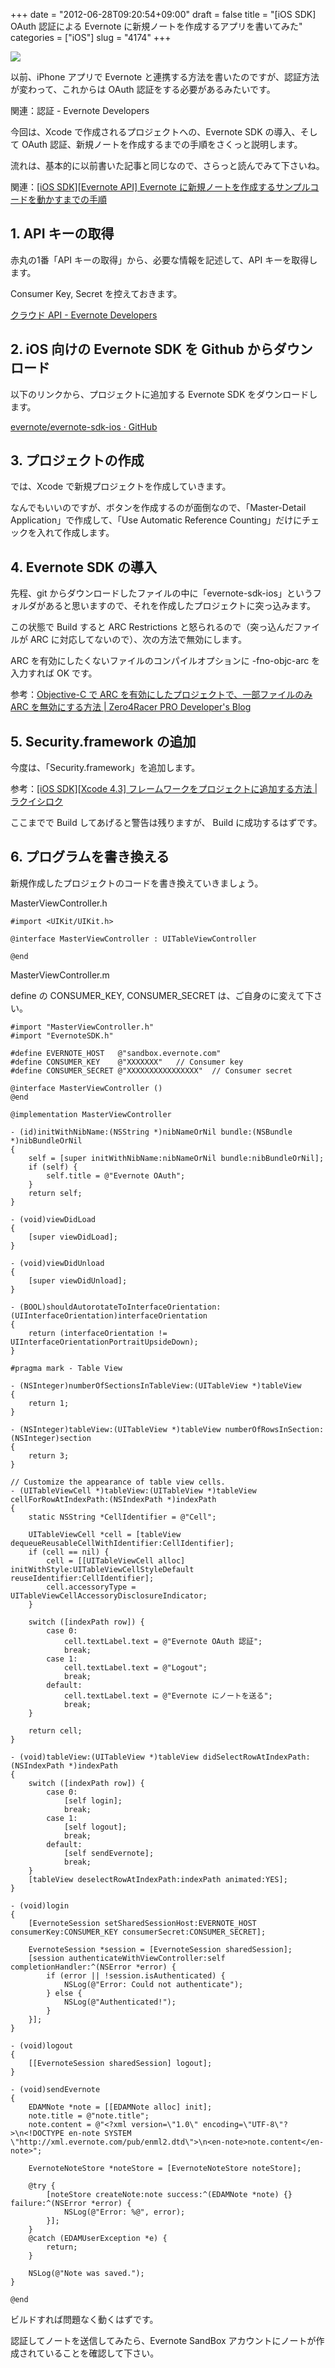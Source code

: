 +++
date = "2012-06-28T09:20:54+09:00"
draft = false
title = "[iOS SDK] OAuth 認証による Evernote に新規ノートを作成するアプリを書いてみた"
categories = ["iOS"]
slug = "4174"
+++

![](/images/2012/03/4174_1.png)

以前、iPhone アプリで Evernote と連携する方法を書いたのですが、認証方法が変わって、これからは OAuth 認証をする必要があるみたいです。

関連：認証 - Evernote Developers

今回は、Xcode で作成されるプロジェクトへの、Evernote SDK の導入、そして OAuth 認証、新規ノートを作成するまでの手順をさくっと説明します。

流れは、基本的に以前書いた記事と同じなので、さらっと読んでみて下さいね。

関連：[[iOS SDK][Evernote API] Evernote に新規ノートを作成するサンプルコードを動かすまでの手順](http://rakuishi.com/iossdk/3068/)

## 1. API キーの取得

赤丸の1番「API キーの取得」から、必要な情報を記述して、API キーを取得します。

Consumer Key, Secret を控えておきます。

[クラウド API - Evernote Developers](http://dev.evernote.com/intl/jp/documentation/cloud/)

## 2. iOS 向けの Evernote SDK を Github からダウンロード

以下のリンクから、プロジェクトに追加する Evernote SDK をダウンロードします。

[evernote/evernote-sdk-ios · GitHub](https://github.com/evernote/evernote-sdk-ios)

## 3. プロジェクトの作成

では、Xcode で新規プロジェクトを作成していきます。

なんでもいいのですが、ボタンを作成するのが面倒なので、「Master-Detail Application」で作成して、「Use Automatic Reference Counting」だけにチェックを入れて作成します。

## 4. Evernote SDK の導入

先程、git からダウンロードしたファイルの中に「evernote-sdk-ios」というフォルダがあると思いますので、それを作成したプロジェクトに突っ込みます。

この状態で Build すると ARC Restrictions と怒られるので（突っ込んだファイルが ARC に対応してないので）、次の方法で無効にします。

ARC を有効にしたくないファイルのコンパイルオプションに -fno-objc-arc を入力すれば OK です。

参考：[Objective-C で ARC を有効にしたプロジェクトで、一部ファイルのみ ARC を無効にする方法 | Zero4Racer PRO Developer's Blog](http://www.zero4racer.com/blog/334)

## 5. Security.framework の追加

今度は、「Security.framework」を追加します。

参考：[[iOS SDK][Xcode 4.3] フレームワークをプロジェクトに追加する方法 | ラクイシロク](http://rakuishi.com/iossdk/2987/)

ここまでで Build してあげると警告は残りますが、 Build に成功するはずです。

## 6. プログラムを書き換える

新規作成したプロジェクトのコードを書き換えていきましょう。

MasterViewController.h

```
#import <UIKit/UIKit.h>

@interface MasterViewController : UITableViewController

@end
```

MasterViewController.m

define の CONSUMER_KEY, CONSUMER_SECRET は、ご自身のに変えて下さい。

```
#import "MasterViewController.h"
#import "EvernoteSDK.h"

#define EVERNOTE_HOST   @"sandbox.evernote.com"
#define CONSUMER_KEY    @"XXXXXXX"   // Consumer key
#define CONSUMER_SECRET @"XXXXXXXXXXXXXXXX"  // Consumer secret

@interface MasterViewController ()
@end

@implementation MasterViewController

- (id)initWithNibName:(NSString *)nibNameOrNil bundle:(NSBundle *)nibBundleOrNil
{
    self = [super initWithNibName:nibNameOrNil bundle:nibBundleOrNil];
    if (self) {
        self.title = @"Evernote OAuth";
    }
    return self;
}
							
- (void)viewDidLoad
{
    [super viewDidLoad];
}

- (void)viewDidUnload
{
    [super viewDidUnload];
}

- (BOOL)shouldAutorotateToInterfaceOrientation:(UIInterfaceOrientation)interfaceOrientation
{
    return (interfaceOrientation != UIInterfaceOrientationPortraitUpsideDown);
}

#pragma mark - Table View

- (NSInteger)numberOfSectionsInTableView:(UITableView *)tableView
{
    return 1;
}

- (NSInteger)tableView:(UITableView *)tableView numberOfRowsInSection:(NSInteger)section
{
    return 3;
}

// Customize the appearance of table view cells.
- (UITableViewCell *)tableView:(UITableView *)tableView cellForRowAtIndexPath:(NSIndexPath *)indexPath
{
    static NSString *CellIdentifier = @"Cell";
    
    UITableViewCell *cell = [tableView dequeueReusableCellWithIdentifier:CellIdentifier];
    if (cell == nil) {
        cell = [[UITableViewCell alloc] initWithStyle:UITableViewCellStyleDefault reuseIdentifier:CellIdentifier];
        cell.accessoryType = UITableViewCellAccessoryDisclosureIndicator;
    }

    switch ([indexPath row]) {
        case 0:
            cell.textLabel.text = @"Evernote OAuth 認証";
            break;
        case 1:
            cell.textLabel.text = @"Logout";
            break;
        default:
            cell.textLabel.text = @"Evernote にノートを送る";
            break;
    }
    
    return cell;
}

- (void)tableView:(UITableView *)tableView didSelectRowAtIndexPath:(NSIndexPath *)indexPath
{
    switch ([indexPath row]) {
        case 0:
            [self login];
            break;
        case 1:
            [self logout];
            break;
        default:
            [self sendEvernote];
            break;
    }
    [tableView deselectRowAtIndexPath:indexPath animated:YES];
}

- (void)login
{
    [EvernoteSession setSharedSessionHost:EVERNOTE_HOST consumerKey:CONSUMER_KEY consumerSecret:CONSUMER_SECRET];
    
    EvernoteSession *session = [EvernoteSession sharedSession];
    [session authenticateWithViewController:self completionHandler:^(NSError *error) {
        if (error || !session.isAuthenticated) {
            NSLog(@"Error: Could not authenticate");
        } else {
            NSLog(@"Authenticated!");
        } 
    }];
}

- (void)logout
{
    [[EvernoteSession sharedSession] logout];
}

- (void)sendEvernote
{
    EDAMNote *note = [[EDAMNote alloc] init];
    note.title = @"note.title";
    note.content = @"<?xml version=\"1.0\" encoding=\"UTF-8\"?>\n<!DOCTYPE en-note SYSTEM \"http://xml.evernote.com/pub/enml2.dtd\">\n<en-note>note.content</en-note>";
    
    EvernoteNoteStore *noteStore = [EvernoteNoteStore noteStore];
    
    @try {
        [noteStore createNote:note success:^(EDAMNote *note) {} failure:^(NSError *error) {
            NSLog(@"Error: %@", error);                                            
        }];
    }
    @catch (EDAMUserException *e) {
        return;
    }
    
    NSLog(@"Note was saved.");
}

@end
```

ビルドすれば問題なく動くはずです。

認証してノートを送信してみたら、Evernote SandBox アカウントにノートが作成されていることを確認して下さい。
